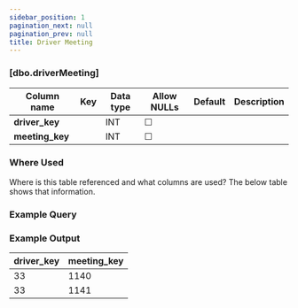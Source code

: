 ```yaml
---
sidebar_position: 1
pagination_next: null
pagination_prev: null
title: Driver Meeting
---
```


### [dbo.driverMeeting]
| Column name | Key | Data type | Allow NULLs | Default | Description |
| ------- | ------- | ------- | ------- | ------- | ------- |
| **driver_key** |  | INT | ☐ |  |  | 
| **meeting_key** |  | INT | ☐ |  |  | 

### Where Used
Where is this table referenced and what columns are used? The below table shows that information.

### Example Query

### Example Output

 |**driver_key**|**meeting_key**|  
 |---|---|  
 |33|1140|  
 |33|1141| 